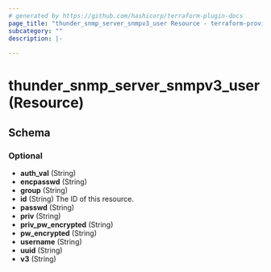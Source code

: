 ```yaml
---
# generated by https://github.com/hashicorp/terraform-plugin-docs
page_title: "thunder_snmp_server_snmpv3_user Resource - terraform-provider-thunder"
subcategory: ""
description: |-
  
---
```


# thunder_snmp_server_snmpv3_user (Resource)





<!-- schema generated by tfplugindocs -->
## Schema

### Optional

- **auth_val** (String)
- **encpasswd** (String)
- **group** (String)
- **id** (String) The ID of this resource.
- **passwd** (String)
- **priv** (String)
- **priv_pw_encrypted** (String)
- **pw_encrypted** (String)
- **username** (String)
- **uuid** (String)
- **v3** (String)


